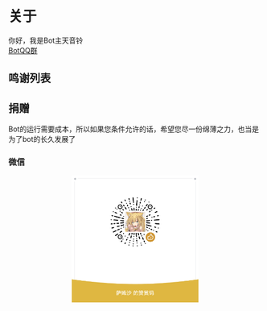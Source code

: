 <script setup>
import { VPTeamMembers } from 'vitepress/theme'

const members = [
  {
    avatar: 'https://cravatar.com/avatar/a6ce8e009afd299c1e2279eb5055ab58?size=256&cache=1726530637305',
    name: '天音铃',
    title: '开发者',
    links: [
      { icon: 'github', link: 'https://github.com/YoisakiKnd' },
      { icon: {
        svg: '<svg xmlns="http://www.w3.org/2000/svg" width="1em" height="1em" viewBox="0 0 24 24"><path fill="currentColor" d="M18.223 3.086a1.25 1.25 0 0 1 0 1.768L17.08 5.996h1.17A3.75 3.75 0 0 1 22 9.747v7.5a3.75 3.75 0 0 1-3.75 3.75H5.75A3.75 3.75 0 0 1 2 17.247v-7.5a3.75 3.75 0 0 1 3.75-3.75h1.166L5.775 4.855a1.25 1.25 0 0 1 1.767-1.768l2.652 2.652q.119.119.198.257h3.213q.08-.14.199-.258l2.651-2.652a1.25 1.25 0 0 1 1.768 0m.027 5.42H5.75a1.25 1.25 0 0 0-1.247 1.157l-.003.094v7.5c0 .659.51 1.198 1.157 1.246l.093.004h12.5a1.25 1.25 0 0 0 1.247-1.157l.003-.093v-7.5c0-.69-.56-1.25-1.25-1.25m-10 2.5c.69 0 1.25.56 1.25 1.25v1.25a1.25 1.25 0 1 1-2.5 0v-1.25c0-.69.56-1.25 1.25-1.25m7.5 0c.69 0 1.25.56 1.25 1.25v1.25a1.25 1.25 0 1 1-2.5 0v-1.25c0-.69.56-1.25 1.25-1.25"/></svg>'},
        link: 'https://space.bilibili.com/185604274' }
    ]
  },
  {
    avatar: 'https://cravatar.cn/avatar/067805EC11A928BA4CCFB17FACE74C33',
    name: '神坂神坂',
    title: '美术',
    links: [       
        { icon: {
        svg: '<svg xmlns="http://www.w3.org/2000/svg" width="1em" height="1em" viewBox="0 0 24 24"><path fill="currentColor" d="M18.223 3.086a1.25 1.25 0 0 1 0 1.768L17.08 5.996h1.17A3.75 3.75 0 0 1 22 9.747v7.5a3.75 3.75 0 0 1-3.75 3.75H5.75A3.75 3.75 0 0 1 2 17.247v-7.5a3.75 3.75 0 0 1 3.75-3.75h1.166L5.775 4.855a1.25 1.25 0 0 1 1.767-1.768l2.652 2.652q.119.119.198.257h3.213q.08-.14.199-.258l2.651-2.652a1.25 1.25 0 0 1 1.768 0m.027 5.42H5.75a1.25 1.25 0 0 0-1.247 1.157l-.003.094v7.5c0 .659.51 1.198 1.157 1.246l.093.004h12.5a1.25 1.25 0 0 0 1.247-1.157l.003-.093v-7.5c0-.69-.56-1.25-1.25-1.25m-10 2.5c.69 0 1.25.56 1.25 1.25v1.25a1.25 1.25 0 1 1-2.5 0v-1.25c0-.69.56-1.25 1.25-1.25m7.5 0c.69 0 1.25.56 1.25 1.25v1.25a1.25 1.25 0 1 1-2.5 0v-1.25c0-.69.56-1.25 1.25-1.25"/></svg>'},
        link: 'https://b23.tv/wnGACmH' },
        { icon: 'twitter', link:'https://x.com/Levanting_'},
        { icon: {
            svg: '<svg xmlns="http://www.w3.org/2000/svg" width="1em" height="1em" viewBox="0 0 24 24"><path fill="currentColor" d="M4.935 0A4.924 4.924 0 0 0 0 4.935v14.13A4.924 4.924 0 0 0 4.935 24h14.13A4.924 4.924 0 0 0 24 19.065V4.935A4.924 4.924 0 0 0 19.065 0zm7.81 4.547c2.181 0 4.058.676 5.399 1.847a6.12 6.12 0 0 1 2.116 4.66c.005 1.854-.88 3.476-2.257 4.563c-1.375 1.092-3.225 1.697-5.258 1.697c-2.314 0-4.46-.842-4.46-.842v2.718c.397.116 1.048.365.635.779H5.79c-.41-.41.19-.65.644-.779V7.666c-1.053.81-1.593 1.51-1.868 2.031c.32 1.02-.284.969-.284.969l-1.09-1.73s3.868-4.39 9.553-4.39zm-.19.971c-1.423-.003-3.184.473-4.27 1.244v8.646c.988.487 2.484.832 4.26.832h.01c1.596 0 2.98-.593 3.93-1.533c.952-.948 1.486-2.183 1.492-3.683c-.005-1.54-.504-2.864-1.42-3.86c-.918-.992-2.274-1.645-4.002-1.646"/></svg>'
        }, link:'https://www.pixiv.net/users/42029746'}
    ]
  },
  {
    avatar: 'https://cravatar.cn/avatar/D496CB091070587AB9B477A97F002F6C',
    name: '傻白',
    title: '维护',
    links: [       
        { icon: {
        svg: '<svg xmlns="http://www.w3.org/2000/svg" width="1em" height="1em" viewBox="0 0 24 24"><path fill="currentColor" d="M18.223 3.086a1.25 1.25 0 0 1 0 1.768L17.08 5.996h1.17A3.75 3.75 0 0 1 22 9.747v7.5a3.75 3.75 0 0 1-3.75 3.75H5.75A3.75 3.75 0 0 1 2 17.247v-7.5a3.75 3.75 0 0 1 3.75-3.75h1.166L5.775 4.855a1.25 1.25 0 0 1 1.767-1.768l2.652 2.652q.119.119.198.257h3.213q.08-.14.199-.258l2.651-2.652a1.25 1.25 0 0 1 1.768 0m.027 5.42H5.75a1.25 1.25 0 0 0-1.247 1.157l-.003.094v7.5c0 .659.51 1.198 1.157 1.246l.093.004h12.5a1.25 1.25 0 0 0 1.247-1.157l.003-.093v-7.5c0-.69-.56-1.25-1.25-1.25m-10 2.5c.69 0 1.25.56 1.25 1.25v1.25a1.25 1.25 0 1 1-2.5 0v-1.25c0-.69.56-1.25 1.25-1.25m7.5 0c.69 0 1.25.56 1.25 1.25v1.25a1.25 1.25 0 1 1-2.5 0v-1.25c0-.69.56-1.25 1.25-1.25"/></svg>'},
        link: 'https://b23.tv/0Xk7909' }
    ] 
  }
]
</script>
# 关于
你好，我是Bot主天音铃<br />
[BotQQ群](http://qm.qq.com/cgi-bin/qm/qr?_wv=1027&k=DwSI9knjUpdYhNOStiCfsc400ZuYZ3gZ&authKey=g1jS4ol3PGY%2BQPDy4pVr3FXJPKPvvyM8Gosv197tr%2F4jQmrJzQDwQ7Sv1WwSNGQb&noverify=0&group_code=917766863)
## 鸣谢列表
<VPTeamMembers size="small" :members="members" />

## 捐赠
Bot的运行需要成本，所以如果您条件允许的话，希望您尽一份绵薄之力，也当是为了bot的长久发展了<br />
### 微信
<div align="center">
<img src=./_media/vx.jpg width=50%>
</div>
